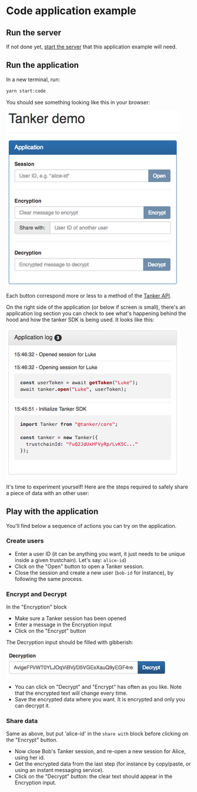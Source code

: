 # Code application example

## Run the server

If not done yet, [start the server](../../../README.md) that this application example will need.

## Run the application

In a new terminal, run:

```bash
yarn start:code
```

You should see something looking like this in your browser:

![screenshot](./pics/application.png)

Each button correspond more or less to a method of the [Tanker API](https://tanker.io/docs/latest/api/tanker/).

On the right side of the application (or below if screen is small), there's an application log section you can check to see what's happening behind the hood and how the tanker SDK is being used. It looks like this:

![screenshot](./pics/application_log.png)

It's time to experiment yourself! Here are the steps required to safely share a piece of data with an other user:

## Play with the application

You'll find below a sequence of actions you can try on the application.

### Create users

* Enter a user ID (it can be anything you want, it just needs to be unique inside a given trustchain). Let's say: `alice-id`)
* Click on the "Open" button to open a Tanker session.
* Close the session and create a new user (`bob-id` for instance), by following the same process.

### Encrypt and Decrypt

In the "Encryption" block

* Make sure a Tanker session has been opened
* Enter a message in the Encryption input
* Click on the "Encrypt" button

The Decryption input should be filled with gibberish:

![screenshot](./pics/encrypted_data.png)

* You can click on "Decrypt" and "Encrypt" has often as you like. Note that the encrypted text will change every time.
* Save the encrypted data where you want. It is encrypted and only you can decrypt it.

### Share data

Same as above, but put 'alice-id' in the `share with` block before clicking on the "Encrypt" button.

* Now close Bob's Tanker session, and re-open a new session for Alice, using her id.
* Get the encrypted data from the last step (for instance by copy/paste, or using an instant messaging service).
* Click on the "Decrypt" button: the clear text should appear in the Encryption input.
